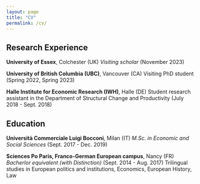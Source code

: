 ```yaml
---
layout: page
title: "CV"
permalink: /cv/
---
```


## Research Experience

**University of Essex**, Colchester (UK)
*Visiting scholar* (November 2023)

**University of British Columbia (UBC)**, Vancouver (CA)
Visiting PhD student (Spring 2022, Spring 2023)

**Halle Institute for Economic Research (IWH)**, Halle (DE)
Student research assistant  in the Department of Structural Change and Productivity (July 2018 - Sept. 2018)


## Education

**Università Commerciale Luigi Bocconi**, Milan (IT)
*M.Sc. in Economic and Social Sciences* (Sept. 2017 - Dec. 2019)

**Sciences Po Paris, Franco-German European campus**, Nancy (FR)
*Bacherlor equivalent (with Distinction)* (Sept. 2014 - Aug. 2017)
Trilingual studies in European politics and institutions, Economics, European History, Law 
